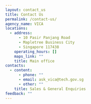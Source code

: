 ```yaml
---
layout: contact_us
title: Contact Us
permalink: /contact-us/
agency_name: VICA
locations:
  - address:
      - 10 Pasir Panjang Road
      - Mapletree Business City
      - Singapore 117438
    operating_hours: []
    maps_link: ""
    title: Main office
contacts:
  - content:
      - phone: ""
      - email: ask_vica@tech.gov.sg
      - other: ""
    title: Sales & General Enquiries
feedback: ""
---
```

